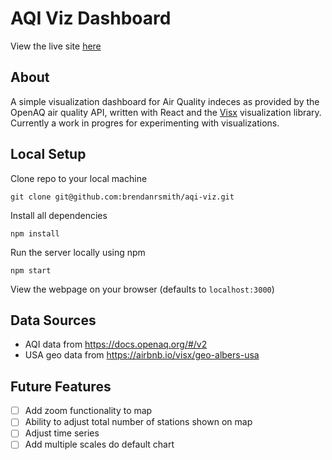 # AQI Viz Dashboard

View the live site [here](https://www.brendansmith.dev/aqi-viz/)

## About

A simple visualization dashboard for Air Quality indeces as provided by the OpenAQ air quality API, written with React and the [Visx](https://github.com/airbnb/visx/) visualization library. Currently a work in progres for experimenting with visualizations.

## Local Setup

Clone repo to your local machine

`git clone git@github.com:brendanrsmith/aqi-viz.git`

Install all dependencies

 `npm install`

Run the server locally using npm

`npm start`

View the webpage on your browser (defaults to `localhost:3000`)

## Data Sources

- AQI data from <https://docs.openaq.org/#/v2>
- USA geo data from <https://airbnb.io/visx/geo-albers-usa>

## Future Features

- [ ] Add zoom functionality to map
- [ ] Ability to adjust total number of stations shown on map
- [ ] Adjust time series
- [ ] Add multiple scales do default chart
